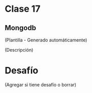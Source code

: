 # Clase 17

## Mongodb

(Plantilla - Generado automáticamente)

(Descripción)

# Desafío

(Agregar si tiene desafío o borrar)

